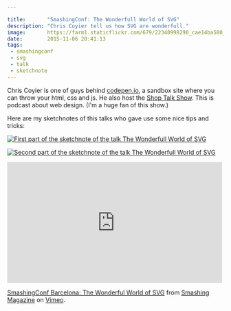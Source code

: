 ```yaml
---

title:       "SmashingConf: The Wonderfull World of SVG"
description: "Chris Coyier tell us how SVG are wonderfull."
image:       https://farm1.staticflickr.com/679/22340998290_cae14ba580_z.jpg
date:        2015-11-06 20:41:13
tags:
 - smashingconf
 - svg
 - talk
 - sketchnote
---
```


Chris Coyier is one of guys behind [codepen.io](http://www.codepen.io), a sandbox site where you can throw your html, css and js. He also host the [Shop Talk Show](http://shoptalkshow.com/). This is podcast about web design. (I'm a huge fan of this show.)

Here are my sketchnotes of this talks who gave use some nice tips and tricks:

[![First part of the sketchnote of the talk The Wonderfull World of SVG](https://farm6.staticflickr.com/5819/22644637910_9f6c7eeb13_z.jpg)](https://www.flickr.com/photos/alienlebarge/22644637910/)

[![Second part of the sketchnote of the talk The Wonderfull World of SVG](https://farm1.staticflickr.com/629/22832640485_bcf04d5b97_z.jpg)](https://www.flickr.com/photos/alienlebarge/22832640485/)

<iframe src="https://player.vimeo.com/video/144722824" width="500" height="281" frameborder="0" webkitallowfullscreen mozallowfullscreen allowfullscreen></iframe> <p><a href="https://vimeo.com/144722824">SmashingConf Barcelona: The Wonderful World of SVG</a> from <a href="https://vimeo.com/smashingmagazine">Smashing Magazine</a> on <a href="https://vimeo.com">Vimeo</a>.</p>

<script async class="speakerdeck-embed" data-id="11dc710ffed64ce09d302e6d10ff9e8d" data-ratio="1.77777777777778" src="//speakerdeck.com/assets/embed.js"></script>
